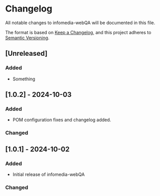 # Changelog
All notable changes to infomedia-webQA will be documented in this file.

The format is based on [Keep a Changelog](https://keepachangelog.com/en/1.0.0/),
and this project adheres to [Semantic Versioning](https://semver.org/spec/v2.0.0.html).

## [Unreleased]
### Added

- Something

## [1.0.2] - 2024-10-03
### Added
- POM configuration fixes and changelog added.

### Changed

## [1.0.1] - 2024-10-02
### Added
- Initial release of infomedia-webQA

### Changed
